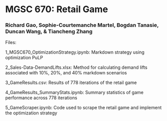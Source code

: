 # MGSC 670: Retail Game

### Richard Gao, Sophie-Courtemanche Martel, Bogdan Tanasie, Duncan Wang, & Tiancheng Zhang 

Files:

1_MGSC670_OptimizationStrategy.ipynb: Markdown strategy using optimization PuLP

2_Sales-Data-DemandLifts.xlsx: Method for calculating demand lifts associated with 10%, 20%, and 40% markdown scenarios 

3_GameResults.csv: Results of 778 iterations of the retail game 

4_GameResults_SummaryStats.ipynb: Summary statistics of game performance across 778 iterations

5_GameScraper.ipynb: Code used to scrape the retail game and implement the optimization strategy 

